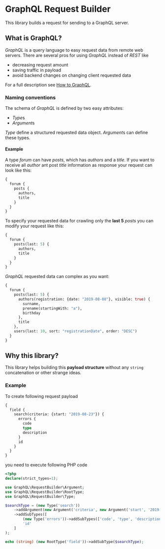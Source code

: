 # GraphQL Request Builder
This library builds a request for sending to a GraphQL server.

## What is GraphQL?
*GraphQL* is a query language to easy request data from remote web servers. There are several pros for using *GraphQL*
instead of *REST* like

- decreasing request amount
- saving traffic in payload
- avoid backend changes on changing client requested data

For a full description see [How to GraphQL](https://www.howtographql.com/).

### Naming conventions
The schema of *GraphQL* is defined by two easy attributes:

- *Type*s
- *Argument*s

*Type* define a structured requested data object. *Argument*s can define these types.

#### Example
A type *forum* can have *posts*, which has *authors* and a *title*. If you want to receive all *author* ant post *title*
information as response your request can look like this:

```graphql
{
  forum {
    posts {
      authors,
      title
    }
  }
}
```

To specify your requested data for crawling only the **last 5** *posts* you can modify your request like this:

```graphql
{
  forum {
    posts(last: 5) {
      authors,
      title
    }
  }
}
```

*GraphQL* requested data can complex as you want:

```graphql
{
  forum {
    posts(last: 5) {
      authors(registration: {date: "2019-08-08"}, visible: true) {
        surname,
        prename(startingWith: "a"),
        birthday
      },
      title
    },
    users(last: 10, sort: "registrationDate", order: "DESC")
  }
}
```

## Why this library?
This library helps building this **payload structure** without any `string` concatenation or other strange ideas.

### Example
To create following request payload
```graphql
{
  field {
    search(criteria: {start: "2019-08-23"}) {
      errors {
        code
        type
        description
      }
      id
    }
  }
}
```

you need to execute following PHP code
```php
<?php
declare(strict_types=1);

use GraphQL\RequestBuilder\Argument;
use GraphQL\RequestBuilder\RootType;
use GraphQL\RequestBuilder\Type;

$searchType = (new Type('search'))
    ->addArgument(new Argument('criteria', new Argument('start', '2019-08-23')))
    ->addSubTypes([
        (new Type('errors'))->addSubTypes(['code', 'type', 'description']),
        'id'
    ]
);

echo (string) (new RootType('field'))->addSubType($searchType);
```